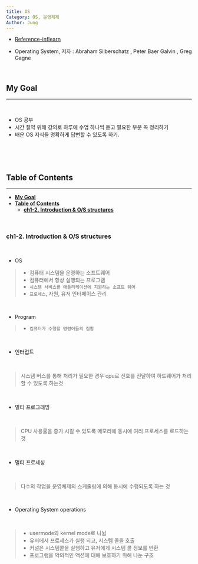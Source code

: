 ```yaml
---
title: OS
Category: OS, 운영체제
Author: Jung
---
```


- [Reference-inflearn](https://www.inflearn.com/course/%EC%9A%B4%EC%98%81%EC%B2%B4%EC%A0%9C-%EA%B3%B5%EB%A3%A1%EC%B1%85-%EC%A0%84%EA%B3%B5%EA%B0%95%EC%9D%98/lecture/63027?tab=note&volume=1.00&speed=2)

- Operating System, 저자 : Abraham Silberschatz , Peter Baer Galvin , Greg Gagne

</br>

## **My Goal**

---

</br>

- OS 공부
- 시간 절약 위해 강의로 하루에 수업 하나씩 듣고 필요한 부분 꼭 정리하기
- 배운 OS 지식들 명확하게 답변할 수 있도록 하기.

</br>
</br>
</br>

## **Table of Contents**

---

- [**My Goal**](#my-goal)
- [**Table of Contents**](#table-of-contents)
  - [**ch1-2. Introduction & O/S structures**](#ch1-2-introduction--os-structures)

</br>

### **ch1-2. Introduction & O/S structures**

</br>

- OS

> - 컴퓨터 시스템을 운영하는 소프트웨어
> - 컴퓨터에서 항상 실행되는 프로그램
> - `시스템 서비스를 애플리케이션에 지원하는 소프트 웨어`
> - `프로세스`, 자원, 유저 인터페이스 관리

</br>

- Program

> - `컴퓨터가 수행할 명령어들의 집합`

</br>

- 인터럽트

</br>

> 시스템 버스를 통해 처리가 필요한 경우 cpu로 신호를 전달하여 하드웨어가 처리할 수 있도록 하는것

</br>

- 멀티 프로그래밍

</br>

> CPU 사용률을 증가 시킬 수 있도록 메모리에 동시에 여러 프로세스를 로드하는 것

</br>

- 멀티 프로세싱

</br>

> 다수의 작업을 운영체제의 스케줄링에 의해 동시에 수행되도록 하는 것

</br>

- Operating System operations

</br>

> - usermode와 kernel mode로 나뉨
> - 유저에서 프로세스가 실행 되고, 시스템 콜을 호출
> - 커널은 시스템콜을 실행하고 유저에게 시스템 콜 정보를 반환
> - 프로그램을 악의적인 액션에 대해 보호하기 위해 나눈 구조

</br>
</br>
</br>
